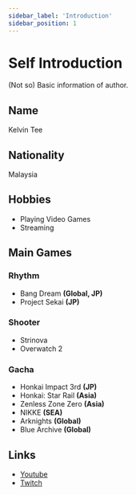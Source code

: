 ```yaml
---
sidebar_label: 'Introduction'
sidebar_position: 1
---
```


# Self Introduction

(Not so) Basic information of author.

## Name

Kelvin Tee

## Nationality

Malaysia

## Hobbies

- Playing Video Games
- Streaming

## Main Games

### Rhythm

- Bang Dream **(Global, JP)**
- Project Sekai **(JP)**

### Shooter

- Strinova
- Overwatch 2

### Gacha

- Honkai Impact 3rd **(JP)**
- Honkai: Star Rail **(Asia)**
- Zenless Zone Zero **(Asia)**
- NIKKE **(SEA)**
- Arknights **(Global)**
- Blue Archive **(Global)**

## Links

- [Youtube](https://www.youtube.com/@kelvintee292)  
- [Twitch](https://www.twitch.tv/kelvin_tee)